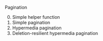 Pagination

0. Simple helper function
1. Simple pagination
2. Hypermedia pagination
3. Deletion-resilient hypermedia pagination 
